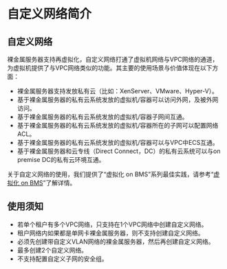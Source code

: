 # 自定义网络简介<a name="bms_01_0080"></a>

## 自定义网络<a name="section1231717227563"></a>

裸金属服务器支持再虚拟化，自定义网络打通了虚拟机网络与VPC网络的通道，为虚拟机提供了与VPC网络类似的功能。其主要的使用场景与价值体现在以下方面：

-   裸金属服务器支持发放私有云（比如：XenServer、VMware、Hyper-V）。
-   基于裸金属服务器的私有云系统发放的虚拟机/容器可以访问外网，及被外网访问。
-   基于裸金属服务器的私有云系统发放的虚拟机/容器子网间互通。
-   基于裸金属服务器的私有云系统发放的虚拟机/容器所在的子网可以配置网络ACL。
-   基于裸金属服务器的私有云系统发放的虚拟机/容器可以与VPC中ECS互通。
-   基于裸金属服务器和云专线（Direct Connect，DC）的私有云系统可以与on premise DC的私有云环境互通。

关于自定义网络的使用，我们提供了“虚拟化 on BMS”系列最佳实践，请参考“[虚拟化 on BMS](https://support.huaweicloud.com/bestpractice-bms/bms_bp_0100.html)”了解详情。

## 使用须知<a name="section973732622210"></a>

-   若单个租户有多个VPC网络，只支持在1个VPC网络中创建自定义网络。
-   租户网络内如果都是单网卡裸金属服务器，则不支持创建自定义网络。
-   必须先创建带自定义VLAN网络的裸金属服务器，然后再创建自定义网络。
-   最多创建2个自定义网络。
-   不支持配置自定义子网的安全组。


